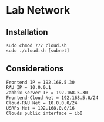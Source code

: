 # Lab Network

## Installation
```
sudo chmod 777 cloud.sh
sudo ./cloud.sh [subnet]
```

## Considerations
```
Frontend IP = 192.168.5.30
RAU IP = 10.0.0.1
Zabbix Server IP = 192.168.5.30
Frontend-Cloud Net = 192.168.5.0/24
Cloud-RAU Net = 10.0.0.0/24
USRPs Net = 192.168.0.0/16
Clouds public interface = ib0
```
